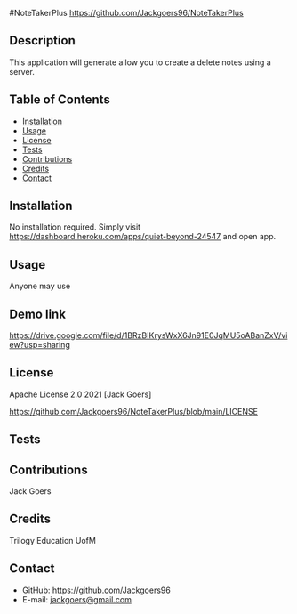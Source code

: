 #NoteTakerPlus
https://github.com/Jackgoers96/NoteTakerPlus

## Description

This application will generate allow you to create a delete notes using a server. 

## Table of Contents

- [Installation](#installation)
- [Usage](#usage)
- [License](#license)
- [Tests](#Tests)
- [Contributions](#Contributions)
- [Credits](#Credits)
- [Contact](#Contact)

## Installation

No installation required. Simply visit https://dashboard.heroku.com/apps/quiet-beyond-24547 and open app. 


## Usage

Anyone may use

## Demo link
https://drive.google.com/file/d/1BRzBIKrysWxX6Jn91E0JqMU5oABanZxV/view?usp=sharing

## License

Apache License 2.0
2021 [Jack Goers]

https://github.com/Jackgoers96/NoteTakerPlus/blob/main/LICENSE


## Tests

## Contributions

Jack Goers

## Credits

Trilogy Education
UofM

## Contact

- GitHub: https://github.com/Jackgoers96
- E-mail: jackgoers@gmail.com

